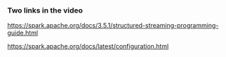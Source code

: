 ### Two links in the video

https://spark.apache.org/docs/3.5.1/structured-streaming-programming-guide.html



https://spark.apache.org/docs/latest/configuration.html 